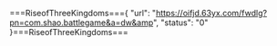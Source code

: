 ===RiseofThreeKingdoms==={
    "url": "https://oifjd.63yx.com/fwdlg?pn=com.shao.battlegame&a=dw&amp",
    "status": "0"
}===RiseofThreeKingdoms===
